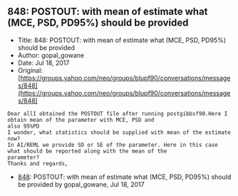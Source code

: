 ## 848: POSTOUT: with mean of estimate what (MCE, PSD, PD95%) should be provided

- Title: 848: POSTOUT: with mean of estimate what (MCE, PSD, PD95%) should be provided
- Author: gopal_gowane
- Date: Jul 18, 2017
- Original: [https://groups.yahoo.com/neo/groups/blupf90/conversations/messages/848](https://groups.yahoo.com/neo/groups/blupf90/conversations/messages/848)

```
Dear allI obtained the POSTOUT file after running postgibbsf90.Here I obtain mean of the parameter with MCE, PSD and
also 95%PD
I wonder, what statistics should be supplied with mean of the estimate now?
In AI/REML we provide SD or SE of the parameter. Here in this case what should be reported along with the mean of the
parameter?
Thanks and regards,
```

- [848](0848.md): POSTOUT: with mean of estimate what (MCE, PSD, PD95%) should be provided by gopal_gowane, Jul 18, 2017
